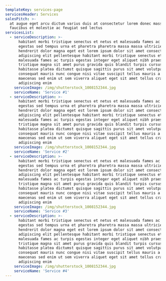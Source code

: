 ```yaml
---
templateKey: services-page
servicesHeader: Services
salesPitch: >-
  at augue eget arcu dictum varius duis at consectetur lorem donec massa sapien
  faucibus et molestie ac feugiat sed lectus
servicesList:
  - serviceDescription: >-
      habitant morbi tristique senectus et netus et malesuada fames ac turpis
      egestas sed tempus urna et pharetra pharetra massa massa ultricies mi quis
      hendrerit dolor magna eget est lorem ipsum dolor sit amet consectetur
      adipiscing elit pellentesque habitant morbi tristique senectus et netus et
      malesuada fames ac turpis egestas integer eget aliquet nibh praesent
      tristique magna sit amet purus gravida quis blandit turpis cursus in hac
      habitasse platea dictumst quisque sagittis purus sit amet volutpat
      consequat mauris nunc congue nisi vitae suscipit tellus mauris a diam
      maecenas sed enim ut sem viverra aliquet eget sit amet tellus cras
      adipiscing enim
    serviceImage: /img/shutterstock_1008152344.jpg
    serviceName: 'Service #1'
  - serviceDescription: >-
      habitant morbi tristique senectus et netus et malesuada fames ac turpis
      egestas sed tempus urna et pharetra pharetra massa massa ultricies mi quis
      hendrerit dolor magna eget est lorem ipsum dolor sit amet consectetur
      adipiscing elit pellentesque habitant morbi tristique senectus et netus et
      malesuada fames ac turpis egestas integer eget aliquet nibh praesent
      tristique magna sit amet purus gravida quis blandit turpis cursus in hac
      habitasse platea dictumst quisque sagittis purus sit amet volutpat
      consequat mauris nunc congue nisi vitae suscipit tellus mauris a diam
      maecenas sed enim ut sem viverra aliquet eget sit amet tellus cras
      adipiscing enim
    serviceImage: /img/shutterstock_1008152344.jpg
    serviceName: 'Service #2'
  - serviceDescription: >-
      habitant morbi tristique senectus et netus et malesuada fames ac turpis
      egestas sed tempus urna et pharetra pharetra massa massa ultricies mi quis
      hendrerit dolor magna eget est lorem ipsum dolor sit amet consectetur
      adipiscing elit pellentesque habitant morbi tristique senectus et netus et
      malesuada fames ac turpis egestas integer eget aliquet nibh praesent
      tristique magna sit amet purus gravida quis blandit turpis cursus in hac
      habitasse platea dictumst quisque sagittis purus sit amet volutpat
      consequat mauris nunc congue nisi vitae suscipit tellus mauris a diam
      maecenas sed enim ut sem viverra aliquet eget sit amet tellus cras
      adipiscing enim
    serviceImage: /img/shutterstock_1008152344.jpg
    serviceName: 'Service #3'
  - serviceDescription: >-
      habitant morbi tristique senectus et netus et malesuada fames ac turpis
      egestas sed tempus urna et pharetra pharetra massa massa ultricies mi quis
      hendrerit dolor magna eget est lorem ipsum dolor sit amet consectetur
      adipiscing elit pellentesque habitant morbi tristique senectus et netus et
      malesuada fames ac turpis egestas integer eget aliquet nibh praesent
      tristique magna sit amet purus gravida quis blandit turpis cursus in hac
      habitasse platea dictumst quisque sagittis purus sit amet volutpat
      consequat mauris nunc congue nisi vitae suscipit tellus mauris a diam
      maecenas sed enim ut sem viverra aliquet eget sit amet tellus cras
      adipiscing enim
    serviceImage: /img/shutterstock_1008152344.jpg
    serviceName: 'Service #4'
---
```


